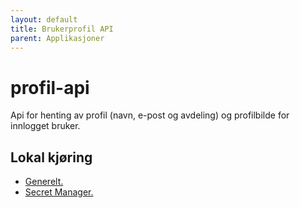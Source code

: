 ```yaml
---
layout: default
title: Brukerprofil API
parent: Applikasjoner
---
```


# profil-api
Api for henting av profil (navn, e-post og avdeling) og profilbilde for innlogget bruker.

## Lokal kjøring
* [Generelt.](../../docs/modules/ROOT/pages/local/local_general.adoc)
* [Secret Manager.](../../docs/modules/ROOT/pages/local/local_secretmanager.adoc)
